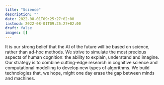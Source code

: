 ```yaml
---
title: "Science"
description: ""
date: 2022-08-01T09:25:27+02:00
lastmod: 2022-08-01T09:25:27+02:00
draft: false
images: []
---
```


It is our strong belief that the AI of the future will be based on science, rather than ad-hoc methods. We strive to simulate the most precious aspects of human cognition: the ability to explain, understand and imagine. Our strategy is to combine cutting-edge research in cognitive science and computational modelling to develop new types of algorithms. We build technologies that, we hope, might one day erase the gap between minds and machines.
<br>
